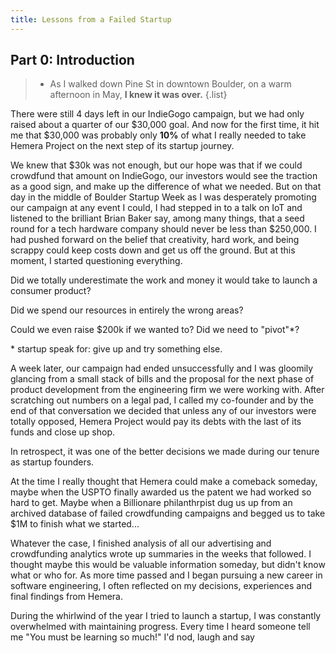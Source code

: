 ```yaml
---
title: Lessons from a Failed Startup
---
```


## Part 0: Introduction

>- As I walked down Pine St in downtown Boulder, on a warm afternoon in May, **I knew it was over.** {.list}

There were still 4 days left in our IndieGogo campaign, but we had only raised about a quarter of our $30,000 goal. And now for the first time, it hit me that $30,000 was probably only **10%** of what I really needed to take Hemera Project on the next step of its startup journey.

We knew that $30k was not enough, but our hope was that if we could crowdfund that amount on IndieGogo, our investors would see the traction as a good sign, and make up the difference of what we needed. But on that day in the middle of Boulder Startup Week as I was desperately promoting our campaign at any event I could, I had stepped in to a talk on IoT and listened to the brilliant Brian Baker say, among many things, that a seed round for a tech hardware company should never be less than $250,000. I had pushed forward on the belief that creativity, hard work, and being scrappy could keep costs down and get us off the ground. But at this moment, I started questioning everything.

Did we totally underestimate the work and money it would take to launch a consumer product?

Did we spend our resources in entirely the wrong areas?

Could we even raise $200k if we wanted to? Did we need to "pivot"\*?

\* startup speak for: give up and try something else.

A week later, our campaign had ended unsuccessfully and I was gloomily glancing from a small stack of bills and the proposal for the next phase of product development from the engineering firm we were working with. After scratching out numbers on a legal pad, I called my co-founder and by the end of that conversation we decided that unless any of our investors were totally opposed, Hemera Project would pay its debts with the last of its funds and close up shop.

In retrospect, it was one of the better decisions we made during our tenure as startup founders.

At the time I really thought that Hemera could make a comeback someday, maybe when the USPTO finally awarded us  the patent we had worked so hard to get. Maybe when a Billionare philanthrpist dug us up from an archived database of failed crowdfunding campaigns and begged us to take $1M to finish what we started...

Whatever the case, I finished analysis of all our advertising and crowdfunding analytics wrote up summaries in the weeks that followed. I thought maybe this would be valuable information someday, but didn't know what or who for. As more time passed and I began pursuing a new career in software engineering, I often reflected on my decisions, experiences and final findings from Hemera.

During the whirlwind of the year I tried to launch a startup, I was constantly overwhelmed with maintaining progress. Every time I heard someone tell me "You must be learning so much!" I'd nod, laugh and say 
